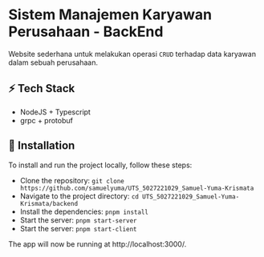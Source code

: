 # Sistem Manajemen Karyawan Perusahaan - BackEnd

Website sederhana untuk melakukan operasi `CRUD` terhadap data karyawan dalam sebuah perusahaan.

## ⚡ Tech Stack

-   NodeJS + Typescript
-   grpc + protobuf

## 🔧 Installation

To install and run the project locally, follow these steps:

-   Clone the repository: `git clone https://github.com/samuelyuma/UTS_5027221029_Samuel-Yuma-Krismata`
-   Navigate to the project directory: `cd UTS_5027221029_Samuel-Yuma-Krismata/backend`
-   Install the dependencies: `pnpm install`
-   Start the server: `pnpm start-server`
-   Start the server: `pnpm start-client`

The app will now be running at http://localhost:3000/.
